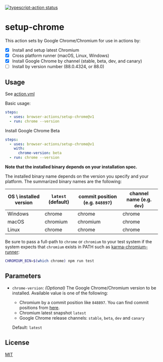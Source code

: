 <p>
  <a href="https://github.com/browser-actions/setup-chrome/actions"><img alt="typescript-action status" src="https://github.com/browser-actions/setup-chrome/workflows/build-test/badge.svg"></a>
</p>

# setup-chrome

This action sets by Google Chrome/Chromium for use in actions by:

- [X] Install and setup latest Chromium
- [X] Cross platform runner (macOS, Linux, Windows)
- [X] Install Google Chrome by channel (stable, beta, dev, and canary)
- [ ] Install by version number (88.0.4324, or 88.0)

## Usage

See [action.yml](action.yml)

Basic usage:

```yaml
steps:
  - uses: browser-actions/setup-chrome@v1
  - run: chrome --version
```

Install Google Chrome Beta
```yaml
steps:
  - uses: browser-actions/setup-chrome@v1
    with:
      chrome-version: beta
  - run: chrome --version
```

**Note that the installed binary depends on your installation spec.**

The installed binary name depends on the version you specify and your platform.
The summarized binary names are the following:

| OS \ installed version | `latest` (default) | commit position (e.g. `848897`) | channel name (e.g. `dev`) |
| ---                    | ---                | ---                             | ---                       |
| Windows                | chrome             | chrome                          | chrome                    |
| macOS                  | chromium           | chromium                        | chrome                    |
| Linux                  | chrome             | chrome                          | chrome                    |



Be sure to pass a full-path to `chrome` or `chromium` to your test system if
the system expects that `chromium` exists in PATH such as [karma-chromium-runner][]:

[karma-chromium-runner]: https://github.com/karma-runner/karma-chrome-launcher

```sh
CHROMIUM_BIN=$(which chrome) npm run test
```

## Parameters

- `chrome-version`: *(Optional)* The Google Chrome/Chromium version to be installed.  Available value is one of the following:
    - Chromium by a commit position like `848897`.  You can find commit positions from [here][snapshots].
    - Chromium latest snapshot `latest`
    - Google Chrome release channels: `stable`, `beta`, `dev` and `canary`

  Default: `latest`

[snapshots]: https://commondatastorage.googleapis.com/chromium-browser-snapshots/index.html

## License

[MIT](LICENSE)
